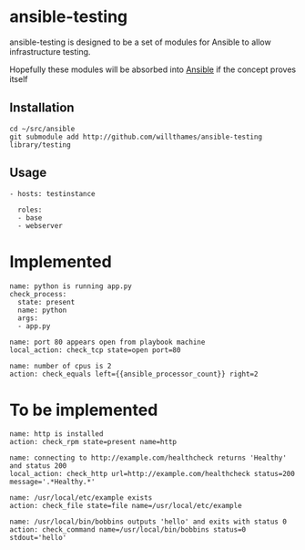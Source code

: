 ansible-testing
===============

ansible-testing is designed to be a set of modules for Ansible to allow 
infrastructure testing. 

Hopefully these modules will be absorbed into [Ansible](http://github.com/ansible/ansible)
if the concept proves itself

## Installation

```
cd ~/src/ansible
git submodule add http://github.com/willthames/ansible-testing library/testing
```

## Usage
```
- hosts: testinstance

  roles:
  - base
  - webserver
```

# Implemented
```
name: python is running app.py
check_process:
  state: present
  name: python
  args: 
  - app.py

name: port 80 appears open from playbook machine
local_action: check_tcp state=open port=80

name: number of cpus is 2
action: check_equals left={{ansible_processor_count}} right=2
```

# To be implemented
```
name: http is installed
action: check_rpm state=present name=http

name: connecting to http://example.com/healthcheck returns 'Healthy' and status 200
local_action: check_http url=http://example.com/healthcheck status=200 message='.*Healthy.*'

name: /usr/local/etc/example exists
action: check_file state=file name=/usr/local/etc/example

name: /usr/local/bin/bobbins outputs 'hello' and exits with status 0
action: check_command name=/usr/local/bin/bobbins status=0 stdout='hello'
```
